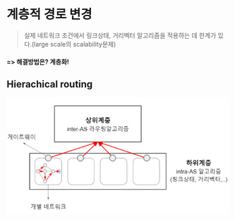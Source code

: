 # 계층적 경로 변경

> 실제 네트워크 조건에서 링크상태, 거리벡터 알고리즘을 적용하는 데 한계가 있다.(large scale의 scalability문제) 

#### => 해결방법은? 계층화!

## Hierachical routing

![이미지](./image/hierachical.PNG)



